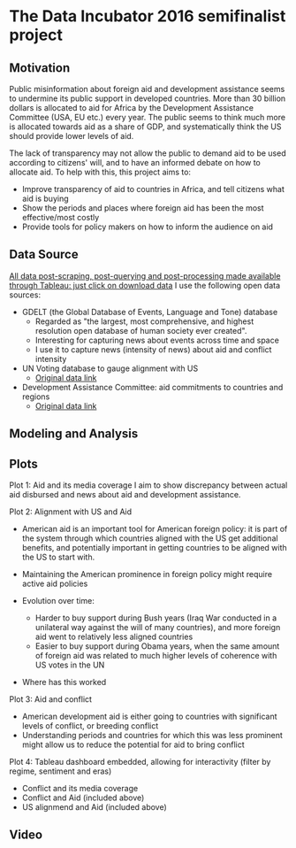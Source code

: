 # The Data Incubator 2016 semifinalist project

## Motivation

Public misinformation about foreign aid and development assistance seems to undermine its public support in developed countries. More than 30 billion dollars is allocated to aid for Africa by the Development Assistance Committee (USA, EU etc.) every year. The public seems to think much more is allocated towards aid as a share of GDP, and systematically think the US should provide lower levels of aid. 

The lack of transparency may not allow the public to demand aid to be used according to citizens' will, and to have an informed debate on how to allocate aid. To help with this, this project aims to:
* Improve transparency of aid to countries in Africa, and tell citizens what aid is buying
* Show the periods and places where foreign aid has been the most effective/most costly
* Provide tools for policy makers on how to inform the audience on aid

## Data Source

[All data post-scraping, post-querying and post-processing made available through Tableau: just click on download data](http://data-incubator-delger.herokuapp.com/tableau)
I use the following open data sources:
* GDELT (the Global Database of Events, Language and Tone) database
  * Regarded as "the largest, most comprehensive, and highest resolution open database of human society ever created".
  * Interesting for capturing news about events across time and space
  * I use it to capture news (intensity of news) about aid and conflict intensity
* UN Voting database to gauge alignment with US
    * [Original data link](http://dataverse.harvard.edu/dataset.xhtml?persistentId=hdl:1902.1/12379)
* Development Assistance Committee: aid commitments to countries and regions
    * [Original data link](http://stats.oecd.org/Index.aspx?DataSetCode=TABLE3A)

## Modeling and Analysis

## Plots
Plot 1: Aid and its media coverage
I aim to show discrepancy between actual aid disbursed and news about aid and development assistance.

Plot 2: Alignment with US and Aid
* American aid is an important tool for American foreign policy: it is part of the system through which countries aligned with the US get additional benefits, and potentially important in getting countries to be aligned with the US to start with.
* Maintaining the American prominence in foreign policy might require active aid policies 
* Evolution over time: 
  * Harder to buy support during Bush years (Iraq War conducted in a unilateral way against the will of many countries), and more foreign aid went to relatively less aligned countries
  * Easier to buy support during Obama years, when the same amount of foreign aid was related to much higher levels of coherence with US votes in the UN

* Where has this worked

Plot 3: Aid and conflict
* American development aid is either going to countries with significant levels of conflict, or breeding conflict
* Understanding periods and countries for which this was less prominent might allow us to reduce the potential for aid to bring conflict

Plot 4: Tableau dashboard embedded, allowing for interactivity (filter by regime, sentiment and eras)
* Conflict and its media coverage
* Conflict and Aid (included above)
* US alignmend and Aid (included above)

## Video
